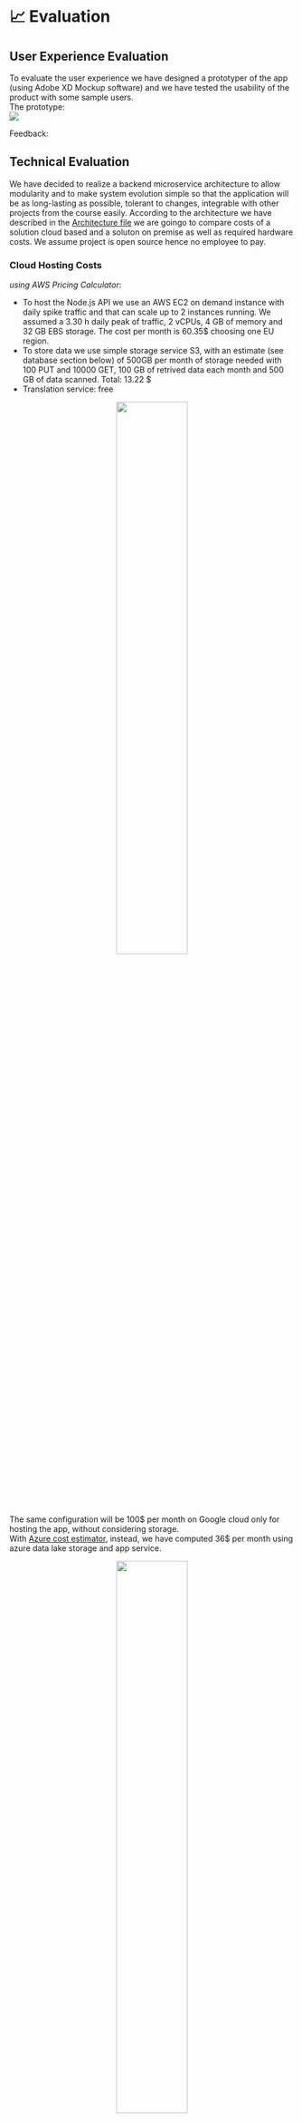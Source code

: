 # :chart_with_upwards_trend: Evaluation 

## User Experience Evaluation
To evaluate the user experience we have designed a prototyper of the app (using Adobe XD Mockup software) and we have tested the usability of the product with some sample users.  
The prototype:  
![](/img/proto.gif)  
  
Feedback:  

## Technical Evaluation
We have decided to realize a backend microservice architecture to allow modularity and to make system evolution simple so that the application will be as long-lasting as possible, tolerant to changes, integrable with other projects from the course easily.
According to the architecture we have described in the [Architecture file](Architecture.md) we are goingo to compare costs of a solution cloud based and a soluton on premise as well as required hardware costs. We assume project is open source hence no employee to pay.
### Cloud Hosting Costs 
*using AWS Pricing Calculator*:
- To host the Node.js API we use an AWS EC2 on demand instance with daily spike traffic and that can scale up to 2 instances running. We assumed a 3.30 h daily peak of traffic, 2 vCPUs, 4 GB of memory and 32 GB EBS storage. The cost per month is 60.35$ choosing one EU region.
-  To store data we use simple storage service S3, with an estimate (see database section below) of 500GB per month of storage needed with 100 PUT and 10000 GET, 100 GB of retrived data each month and 500 GB of data scanned. Total: 13.22 $
- Translation service: free
<p align="center">
  <img height="50%" width="50%" src="./img/AWScosts.png">
</p>   

The same configuration will be 100$ per month on Google cloud only for hosting the app, without considering storage.   
With [Azure cost estimator](https://azure.microsoft.com/it-it/pricing/calculator/), instead, we have computed 36$ per month using azure data lake storage and app service.
<p align="center">
  <img height="50%" width="50%" src="./img/azureCosts.png">
</p>   

However, 500 GB is an estimate of storage of a very big museum. A more realistic scenario for the Sapienza Classical Art Museum is a required storage of about 50GB (see tables below). Hence the major cost would be the app hosting service (60$/mo. on AWS and 20$/mo on Azure). Here we can think to switch to MongoDB Cloud data storage service, called Atlas, with a cost of 0.25$/hour on avg. (AWS, Google, Azure) for 50 GB storage instance.   
__Optimize Storage Costs__  
We can cut storage costs by not storing any audio tape. Instead we are goingo to store audio transcription and we use a text-to-speech service to reprodoce tapes. The cost of this service on google is 4$/1 million character but we can also [embedd a custom TTS engine in the android app](https://developer.android.com/reference/android/speech/tts/package-summary), hence spending nothing and reducing the database size to at most 1GB (approximation). *NB. we are trading off storage cost with more CPU power (and energy consumption) if we embedd TTS engine in the app.*

### On-Premise Costs
We assume server as well as all the required Infrastructure support (IP address, networking, DB, backup, security etc.) is provided by [InfoSapienza](https://web.uniroma1.it/infosapienza/) hence we do not need to buy anything but the hardware required by the project (ble beacons). This kind of hardware should be bought even if we choose a cloud solution, hence it is not considered here. If the assumption is true and the costs to run this applicaiton are minimum wrt all the other stuff running on the servers, this solution might be the most convenient. 

### But What if...
If  the traffic in the museum is limited, me might think to expose the museum API with a cluster made of Raspberry PI 4B. Indeed a lot of makers are experimenting with this kind of clusters running Kubernetees and Docker containers on those devices (examples [here](https://opensource.com/article/20/3/kubernetes-raspberry-pi-k3s), [here](https://github.com/mhausenblas/kube-rpi),[here](https://github.com/codesqueak/k18srpi4),[here](https://itnext.io/building-a-kubernetes-cluster-on-raspberry-pi-and-low-end-equipment-part-1-a768359fbba3)).   The hardware is low cost (20$ for a board) and additionally we only need some ethernet cable and a switch. If we setup a cluster with 3 workers and 1 master the total cost is around 100$. [The power consumption of a board at 400% of CPU consumption is 6W](https://www.pidramble.com/wiki/benchmarks/power-consumption) (4 board consumes 0,024 KW), the price of energy is around  0,03037 €/kWh ([ref](https://tariffe.segugio.it/guide-e-strumenti/domande-frequenti/quanto-costa-un-kwh-di-energia-elettrica.aspx)), hence we should pay: ```KW * hours_of_usage * price (€/kWh) --> 0,024* 24*365 *0,03037  --> 6.4``` less than 7€ in a year. Of course, with this kind of solution we try to minimize the network traffic between the app and the server, hence we might consider the TTS (text to speech) solution described above to limit the overead to those tiny boards.

### Required Hardware
By searching among vendors we came up with different solution for BLE Beacons. Their prices vary between 30$ to 150$ more or less for each beacon. Untill one day, during a lecture of IoT course, we come to know [RuuviTag](https://shop.ruuvi.com/product/ruuvitag-3-pack/) and we fall in love with it. The reason we really apprechiate this piece of hardware are that it is opensource, cheap and multipurpose. It allows to measure at the same time temperature, relative air humidity, air pressure and motion. This means that can this hardware is very useful also to scale the project and integrate, for example, monitoring museum rooms air condition to preserve conservation of the artworks. We estimate one beacon per room (but we can should be able to use one of it for two room either) hence we should pay ```number of rooms * 20$```.  According to the vendor description, sensors come with a battery lifetime of between 2 and 4 years.


### Final Notes on Storage Volume Estimation
here a quick explanation on how we have evaluated storage requirements. 
First of all we introduce a sketch of the data model (might variy during time if some special need emerges). Among the NoSQL family we have decided to choose MongoDB because it is open-source, simple, distributed and easy to scale, can migrate easy from on premise to cloud thanks to Atlas. Hence we assume our data will be stored in BSON and we estimate sizes according to its [specification](http://bsonspec.org/spec.html).  
__Data Model__  
*Opera:*  
``` javascript
{ 
Name: "David",
author: "Michelangelo Buonarroti"
Descriptions: [ {"it" : "Il David è una scultura realizzata in marmo da ..."}, {"en" : "David is a masterpiece of Renaissance sculpture..."}, ...],
Images: {presentation:BLOB, others: [BLOB, BLOB, …]}  ,
Audios: [{language: "it", tape:BLOB}, {language: "eng", tape:BLOB}, ...] ,
Videos: [{title:"video1", video: href},{Title:"video2", video: href2}, ... ] ,
Room: 2 ,
Available: True , //(for operas borrowed to other museums or currently non available)
OnTrip: False , (for operas borrowed to other museums)
}
```
The opera object contains the name of the artwork, the author, the description (array for descriptions in any language to minimize requests to an external service), Images is an object that contains the cover image called 'presentation' and some additional (optional) images. Audio and Video are addtional (optional) resources to enrich the description. Room is the room id of the artwork so that we can query the artwork document by room. Available tells us if the artwork is availabe to the public, if false it might be on trip to another museum (hence OnTrip:True) or it might be out for restoration. Those two last fields are only example to how we can customize data model according to curators needs for future developments. 
    
*Rooms:*
```javascript
{
Number: 
Description: [{language: "it", description:"lore ipsium ..."},…]
Audio: [{language: "it", tape:BLOB},…] 
Video: href
}
```
Provides a general description of the room. We imagine a room as a logical representation of an historical epoch, a populaiton or something similar.
   
 *Paths:*
```javascript
Rooms: []
Descriptions: [{language: "it", description:"lore ipsium ..."},…]
Avg time:
Transitions: [{from_room:to_room}]
```
Paths are custom guided tour that explore only part of the museum rooms or all of them with a particular order according to some criteria defined by the curator.

  
*Traffic:*
```javascript
{
user_id:
room:
date_time:
}
```
Traffic are the user indoor tracking data (Monitoring crowding in each room). A typical query will search for the number of user into  a specific room at a given time interval of a certain day.

__Data Volume Estimation__  
From [BSON specification](http://bsonspec.org/spec.html) we can read that int32 is 4 Byte, datetime is 8 Byte, characters are utf-8 encoded hence from 1 to 4 Byte, we will consider 2 Byte as approximation. 
We will start from *Traffic* since it is the easiest one. Note that those are only rough approximations to get an idea and the actual BSON files might me larger due to uniques document ids, indexes on the collection etc...  
we assume userid is an email address and from some google search we learned that avg email size is 25 char (50 Byte). Room is an integer (4 Byte), then we have a datetime (8 Byte). Total size of one Traffic object is 62 Bytes.   
If the window is different from 1 min then we can compute the size as ```number_users * app_usage_duration (min) / msg_time_window (min) * 62```.  

| Daily users | App Usage (min) | Collection Size (1 day) in MB |
| --- | --- | --- |
| 10 | 60 | 0.04 |
| 10 | 120 | 0.07 |
| 10 | 180 | 0.11 |
| 100 | 60 | 0.37 |
| 100 | 120 | 0.74 |
| 100 | 180 | 1.12 |
| 1000 | 60 | 3.72 |
| 1000 | 120 | 7.44 |
| 1000 | 180 | 11.16 |

This is the only collection whose size will increase day by day. All the other collection will have an upper bound in the size. 
  
For the room obj we enforce one audio tape per language and one video tape. Assume 2MB for each audio tape. Video tapes will be hosted on an external service (e.g. YouTube) with subtitles and the video is embedded in the app. We have a lower bound with only one language in the db and an upper bound with 30 languages (Yandex supported languages). Size estimation formula will be: ```nr_rooms*Nr_languages*(audio_tape_size+(descr_char*2Bytes))```.
| Nr. downloaded languages | Descr Size (nr. of char) | Audio Size MB | Nr. of Rooms | Size GB |
| --- | --- | --- | --- | --- |
| 1 | 1000| 2 | 20 | 0.044 |
| 15 | 1000 | 2 | 20 | 0.660 |
| 30 | 1000 | 2 | 20 | 1.230  |
| 1 | 1000| 2 | 40 | 0.088 |
| 15 | 1000 | 2 | 40 |1.320  |
| 30 | 1000 | 2 | 40 | 2.640  |
| 1 | 1000| 2 | 60 | 0.132 |
| 15 | 1000 | 2 | 60 |1.980 |
| 30 | 1000 | 2 | 60 | 3.960 |

For the Opera Object the main contribution is given by Audio tape and images. We assume 5 image per artwrok of 400KB each, one audio tape of 2 MB and 200 KB for all the other fields. 4,2MB total.
```Nr_artworks *( (size_audio+size_other_fields)*nr_languages + size_foto*number_photo )```
| Nr. artworks| Nr. languages | Size GB |
| --- | --- | --- |
| 100 | 1 |  0.420 |
| 100 | 15 | 3.5  |
| 100 | 30 | 6.8  |
| 300 | 1 |  1.3 |
| 300 | 15 |  10.5 |
| 300 | 30 |  20.4 |
| 600 | 1 |  2.5 |
| 600 | 15 | 21.0  |
| 600 | 30 |  40.8 |
| 1000 | 1 |  4.2 |
| 1000 | 15 |  35 |
| 1000 | 30 |  68 |
| 10000 | 1 |  42 |
| 10000 | 15 |  350 |
| 10000 | 30 |  680 |
